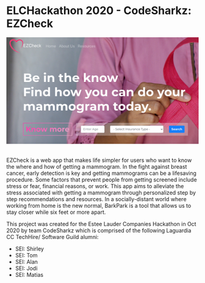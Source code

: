 # ELCHackathon 2020 - CodeSharkz: EZCheck 
![EZCheck Landing Page](/team-project/public/ezcheck3.png)<br/><br/>

EZCheck is a web app that makes life simpler for users who want to know the where and how of getting a mammogram. In the fight against breast cancer, early detection is key and getting mammograms can be a lifesaving procedure. Some factors that prevent people from getting screened include stress or fear, financial reasons, or work. This app aims to alleviate the stress associated with getting a mammogram through personalized step by step recommendations and resources. In a socially-distant world where working from home is the new normal, BarkPark is a tool that allows us to stay closer while six feet or more apart.

This project was created for the Estee Lauder Companies Hackathon in Oct 2020 by team CodeSharkz which is comprised of the following Laguardia CC TechHire/ Software Guild alumni:

* SEI: Shirley
* SEI: Tom
* SEI: Alan
* SEI: Jodi
* SEI: Matias

